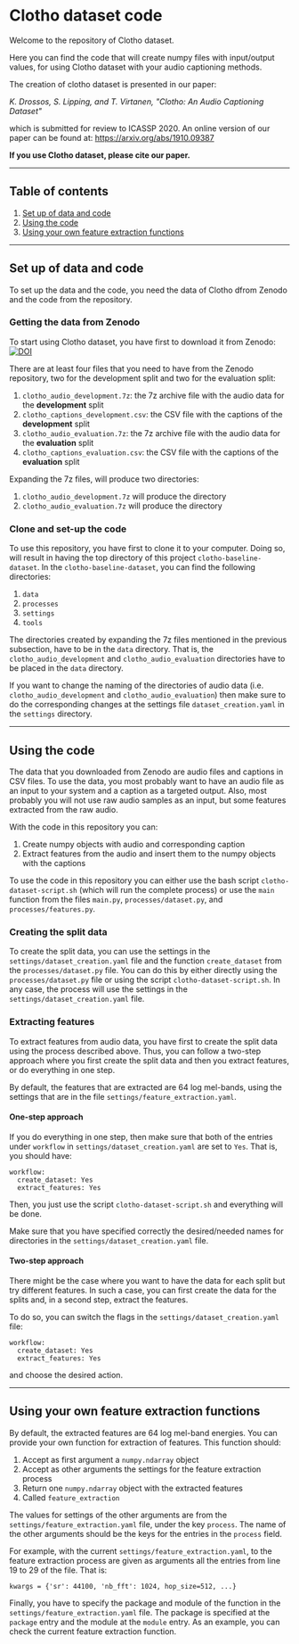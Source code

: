 # Clotho dataset code

Welcome to the repository of Clotho dataset. 

Here you can find the code that will create numpy files with
input/output values, for using Clotho dataset with your audio 
captioning methods. 

The creation of clotho dataset is presented in our paper: 

_K. Drossos, S. Lipping, and T. Virtanen, "Clotho: An Audio Captioning Dataset"_

which is submitted for review to ICASSP 2020. An online version of our paper can 
be found at: https://arxiv.org/abs/1910.09387 

**If you use Clotho dataset, please cite our paper.**

----

## Table of contents

1. [Set up of data and code](#set-up-of-data-and-code)
2. [Using the code](#using-the-code)
3. [Using your own feature extraction functions](#using-your-own-feature-extraction-functions)

----

## Set up of data and code

To set up the data and the code, you need the data of Clotho dfrom Zenodo and the code from the repository. 

### Getting the data from Zenodo

To start using Clotho dataset, you have first to download it from Zenodo: 
[![DOI](https://zenodo.org/badge/DOI/10.5281/zenodo.3490684.svg)](https://doi.org/10.5281/zenodo.3490684)

There are at least four files that you need to have from the Zenodo repository, two for the development split and two for
the evaluation split: 

1. `clotho_audio_development.7z`: the 7z archive file with the audio data for the **development** split 
2. `clotho_captions_development.csv`: the CSV file with the captions of the **development** split 
3. `clotho_audio_evaluation.7z`: the 7z archive file with the audio data for the **evaluation** split
4. `clotho_captions_evaluation.csv`: the CSV file with the captions of the **evaluation** split

Expanding the 7z files, will produce two directories: 

1. `clotho_audio_development.7z` will produce the   directory
2. `clotho_audio_evaluation.7z` will produce the   directory

### Clone and set-up the code

To use this repository, you have first to clone it to your computer. Doing so, 
will result in having the top directory of this project `clotho-baseline-dataset`. In
the `clotho-baseline-dataset`, you can find the following directories: 

1. `data`
2. `processes`
3. `settings`
4. `tools`

The directories created by expanding the 7z files mentioned in the previous subsection,
have to be in the `data` directory. That is, the `clotho_audio_development` and 
`clotho_audio_evaluation` directories have to be placed in the `data` directory. 

If you want to change the naming of the directories of audio data (i.e. `clotho_audio_development`
and `clotho_audio_evaluation`) then make sure to do the corresponding changes at the 
settings file `dataset_creation.yaml` in the `settings` directory. 

----

## Using the code

The data that you downloaded from Zenodo are audio files and captions in CSV files. To use
the data, you most probably want to have an audio file as an input to your system and a 
caption as a targeted output. Also, most probably you will not use raw audio samples as an input, but some features
extracted from the raw audio. 

With the code in this repository you can:

1. Create numpy objects with audio and corresponding caption
2. Extract features from the audio and insert them to the numpy objects with the captions

To use the code in this repository you can either use the bash script 
`clotho-dataset-script.sh` (which will run the complete process) or use the `main` function
from the files `main.py`, `processes/dataset.py`, and `processes/features.py`. 

### Creating the split data

To create the split data, you can use the settings in the `settings/dataset_creation.yaml`
file and the function `create_dataset` from the `processes/dataset.py` file. You can do this
by either directly using the `processes/dataset.py` file or using the script 
`clotho-dataset-script.sh`. In any case, the process will use the settings in the
`settings/dataset_creation.yaml` file.

### Extracting features 

To extract features from audio data, you have first to create the split data using the 
process described above. Thus, you can follow a two-step approach where you first create 
the split data and then you extract features, or do everything in one step. 

By default, the features that are extracted are 64 log mel-bands, using the settings
that are in the file `settings/feature_extraction.yaml`. 

#### One-step approach
If you do everything in one step, then make sure that both of the entries under `workflow`
in `settings/dataset_creation.yaml` are set to `Yes`. That is, you should have:

````
workflow: 
  create_dataset: Yes
  extract_features: Yes
````

Then, you just use the script `clotho-dataset-script.sh` and everything will be done. 

Make sure that you have specified correctly the desired/needed names for directories in the 
`settings/dataset_creation.yaml` file.

#### Two-step approach
 
There might be the case where you want to have the data for each split but try 
different features. In such a case, you can first create the data for the splits
and, in a second step, extract the features.

To do so, you can switch the flags in the `settings/dataset_creation.yaml` file:

````
workflow: 
  create_dataset: Yes
  extract_features: Yes
````

and choose the desired action. 

----

## Using your own feature extraction functions

By default, the extracted features are 64 log mel-band energies. You can 
provide your own function for extraction of features. This function should: 

1. Accept as first argument a `numpy.ndarray` object
2. Accept as other arguments the settings for the feature extraction process
3. Return one `numpy.ndarray` object with the extracted features
4. Called `feature_extraction`

The values for settings of the other arguments are from the 
`settings/feature_extraction.yaml` file, under the key `process`. The name of 
the other arguments should be the keys for the entries in the
`process` field.

For example, with the current `settings/feature_extraction.yaml`, to the
feature extraction process are given as arguments all the entries from 
line 19 to 29 of the file. That is: 

````
kwargs = {'sr': 44100, 'nb_fft': 1024, hop_size=512, ...}
````

Finally, you have to specify the package and module of the function in the 
`settings/feature_extraction.yaml` file. The package is specified at the
`package` entry and the module at the `module` entry. As an example, you 
can check the current feature extraction function. 